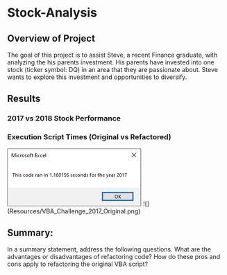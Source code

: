 # Stock-Analysis

## Overview of Project 
The goal of this project is to assist Steve, a recent Finance graduate, with analyzing the his parents investment.
His parents have invested into one stock (ticker symbol: DQ) in an area that they are passionate about. Steve wants to explore this investment and opportunities to diversify.

## Results 
### 2017 vs 2018 Stock Performance


### Execution Script Times (Original vs Refactored)
![](Resources/VBA_Challenge_2017.png.PNG) ![] (Resources/VBA_Challenge_2017_Original.png)


## Summary: 
In a summary statement, address the following questions.
What are the advantages or disadvantages of refactoring code?
How do these pros and cons apply to refactoring the original VBA script?
